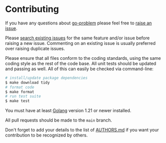 # Contributing

If you have any questions about [go-problem](https://github.com/neocotic/go-problem) please feel free to
[raise an issue](https://github.com/neocotic/go-problem/issues/new).

Please [search existing issues](https://github.com/neocotic/go-problem/issues) for the same feature and/or issue before
raising a new issue. Commenting on an existing issue is usually preferred over raising duplicate issues.

Please ensure that all files conform to the coding standards, using the same coding style as the rest of the code base.
All unit tests should be updated and passing as well. All of this can easily be checked via command-line:

``` bash
# install/update package dependencies
$ make download tidy
# format code
$ make format
# run test suite
$ make test
```

You must have at least [Golang](https://go.dev) version 1.21 or newer installed.

All pull requests should be made to the `main` branch.

Don't forget to add your details to the list of
[AUTHORS.md](https://github.com/neocotic/go-problem/blob/main/AUTHORS.md) if you want your contribution to be recognized
by others.
